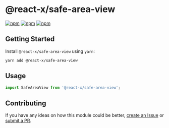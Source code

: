 # @react-x/safe-area-view

[![npm](https://img.shields.io/npm/v/@react-x/safe-area-view.svg)](https://www.npmjs.com/package/@react-x/safe-area-view)
[![npm](https://img.shields.io/npm/dt/@react-x/safe-area-view.svg)](https://www.npmjs.com/package/@react-x/safe-area-view)
[![npm](https://img.shields.io/npm/l/@react-x/safe-area-view.svg)](https://github.com/negativetwelve/react-x/blob/master/LICENSE)

## Getting Started

Install `@react-x/safe-area-view` using `yarn`:

```shell
yarn add @react-x/safe-area-view
```

## Usage

```javascript
import SafeAreaView from '@react-x/safe-area-view';
```

## Contributing

If you have any ideas on how this module could be better, [create an Issue](https://github.com/negativetwelve/react-x/issues) or [submit a PR](https://github.com/negativetwelve/react-x/pulls).
